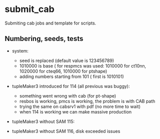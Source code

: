 submit_cab
==========

Submiting cab jobs and template for scripts.



## Numbering, seeds, tests ##
* system:
    - seed is replaced (default value is 123456789)
    - 1010000 is base ( for respmcs was used: 1010000 for ct10nn, 1020000 for cteq66, 1010000 for ptshape)
    - adding numbers starting from 101 ( first is 1010101)
* tupleMaker3 introduced for 114 (all previous was buggy):
   - something went wrong with cab (for pt-shape)
   - resbos is working, pmcs is working, the problem is with CAB path
   - trying the same on cabsrv1 with pdf (no more time to wait)
   - when 114 is working we can make massive production

* tupleMaker3 without SAM 115:
* tupleMaker3 without SAM 116, disk exceeded issues

